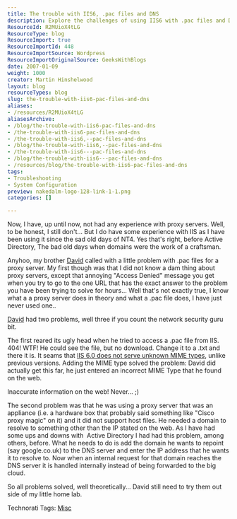 ```yaml
---
title: The trouble with IIS6, .pac files and DNS
description: Explore the challenges of using IIS6 with .pac files and DNS. Learn practical solutions to common proxy server issues in this insightful blog post.
ResourceId: R2MUioX4tLG
ResourceType: blog
ResourceImport: true
ResourceImportId: 448
ResourceImportSource: Wordpress
ResourceImportOriginalSource: GeeksWithBlogs
date: 2007-01-09
weight: 1000
creator: Martin Hinshelwood
layout: blog
resourceTypes: blog
slug: the-trouble-with-iis6-pac-files-and-dns
aliases:
- /resources/R2MUioX4tLG
aliasesArchive:
- /blog/the-trouble-with-iis6-pac-files-and-dns
- /the-trouble-with-iis6-pac-files-and-dns
- /the-trouble-with-iis6,--pac-files-and-dns
- /blog/the-trouble-with-iis6,--pac-files-and-dns
- /the-trouble-with-iis6---pac-files-and-dns
- /blog/the-trouble-with-iis6---pac-files-and-dns
- /resources/blog/the-trouble-with-iis6-pac-files-and-dns
tags:
- Troubleshooting
- System Configuration
preview: nakedalm-logo-128-link-1-1.png
categories: []

---
```

Now, I have, up until now, not had any experience with proxy servers. Well, to be honest, I still don't... But I do have some experience with IIS as I have been using it since the sad old days of NT4. Yes that's right, before Active Directory, The bad old days when domains were the work of a craftsman.

Anyhoo, my brother [David](http://www.linkedin.com/pub/0/559/67b "David Hinshelwood's Profile") called with a little problem with .pac files for a proxy server. My first though was that I did not know a dam thing about proxy servers, except that annoying "Access Denied" message you get when you try to go to the one URL that has the exact answer to the problem you have been trying to solve for hours... Well that's not exactly true, I know what a a proxy server does in theory and what a .pac file does, I have just never used one..

[David](http://www.linkedin.com/pub/0/559/67b "David Hinshelwood's Profile") had two problems, well three if you count the network security guru bit.

The first reared its ugly head when he tried to access a .pac file from IIS. 404! WTF! He could see the file, but no download. Change it to a .txt and there it is. It seams that [IIS 6.0 does not serve unknown MIME types](http://support.microsoft.com/default.aspx?scid=kb%3bEN-US%3bq258141 "IIS 6.0 does not serve unknown MIME types"), unlike previous versions. Adding the MIME type solved the problem: David did actually get this far, he just entered an incorrect MIME Type that he found on the web.

Inaccurate information on the web! Never... ;)

The second problem was that he was using a proxy server that was an appliance (i.e. a hardware box that probably said something like "Cisco proxy magic" on it) and it did not support host files. He needed a domain to resolve to something other than the IP stated on the web. As I have had some ups and downs with  Active Directory I had had this problem, among others, before. What he needs to do is add the domain he wants to repoint (say google.co.uk) to the DNS server and enter the IP address that he wants it to resolve to. Now when an internal request for that domain reaches the DNS server it is handled internally instead of being forwarded to the big cloud.

So all problems solved, well theoretically... David still need to try them out side of my little home lab.

Technorati Tags: [Misc](http://technorati.com/tags/Misc)
